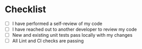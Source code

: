 # Checklist

- [ ] I have performed a self-review of my code
- [ ] I have reached out to another developer to review my code
- [ ] New and existing unit tests pass locally with my changes
- [ ] All Lint and CI checks are passing
